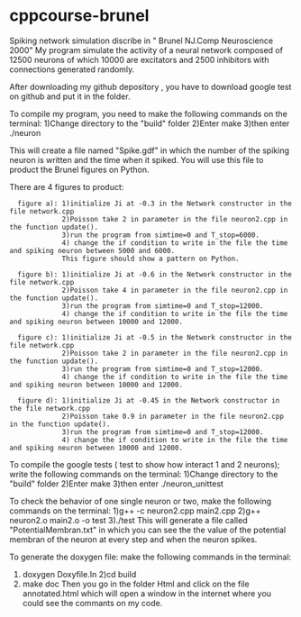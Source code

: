 # cppcourse-brunel
Spiking network simulation discribe in " Brunel  NJ.Comp Neuroscience 2000"
My program simulate the activity of a neural network composed of 12500 neurons of which 10000 are excitators and 2500 inhibitors with 
connections generated randomly.

After downloading my github depository , you have to download google test on github and put it in the folder.

To compile my program, you need to make the following commands on the terminal:
1)Change directory to the "build" folder 
2)Enter make
3)then enter ./neuron

This will create a file named "Spike.gdf" in which the number of the spiking neuron is written and the time when it spiked.
You will use this file to product the Brunel figures on Python.

There are 4 figures to product:

      figure a): 1)initialize Ji at -0.3 in the Network constructor in the file network.cpp
                 2)Poisson take 2 in parameter in the file neuron2.cpp in the function update().
                 3)run the program from simtime=0 and T_stop=6000.
                 4) change the if condition to write in the file the time and spiking neuron between 5000 and 6000.
                 This figure should show a pattern on Python.
                 
      figure b): 1)initialize Ji at -0.6 in the Network constructor in the file network.cpp
                 2)Poisson take 4 in parameter in the file neuron2.cpp in the function update().
                 3)run the program from simtime=0 and T_stop=12000.
                 4) change the if condition to write in the file the time and spiking neuron between 10000 and 12000.
                 
      figure c): 1)initialize Ji at -0.5 in the Network constructor in the file network.cpp
                 2)Poisson take 2 in parameter in the file neuron2.cpp in the function update().
                 3)run the program from simtime=0 and T_stop=12000.
                 4) change the if condition to write in the file the time and spiking neuron between 10000 and 12000.
                 
      figure d): 1)initialize Ji at -0.45 in the Network constructor in the file network.cpp
                 2)Poisson take 0.9 in parameter in the file neuron2.cpp in the function update().
                 3)run the program from simtime=0 and T_stop=12000.
                 4) change the if condition to write in the file the time and spiking neuron between 10000 and 12000.
                 
                 
To compile the google tests ( test to show how interact 1 and 2 neurons); write the following commands on the terminal:
1)Change directory to the "build" folder 
2)Enter make
3)then enter ./neuron_unittest

To check the behavior of one single neuron or two, make the following commands on the terminal:
1)g++ -c neuron2.cpp main2.cpp 
2)g++ neuron2.o main2.o -o test
3)./test
This will generate a file called "PotentialMembran.txt" in which you can see the the value of the potential membran of the neuron at every step
and when the neuron spikes.

To generate the doxygen file:
make the following commands in the terminal:
1) doxygen Doxyfile.In
2)cd build
3) make doc 
Then you go in the folder Html and click on the file annotated.html which will open a window in the internet where you could see the commants
on my code.



                 
                 
                 
                 
        
      
